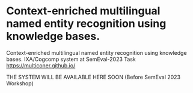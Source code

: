 # Context-enriched multilingual named entity recognition using knowledge bases. 
Context-enriched multilingual named entity recognition using knowledge bases. 
IXA/Cogcomp system at SemEval-2023 Task 
https://multiconer.github.io/

THE SYSTEM WILL BE AVAILABLE HERE SOON (Before SemEval 2023 Workshop)
